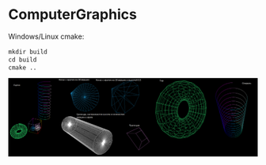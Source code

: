 # ComputerGraphics
Windows/Linux cmake:
```
mkdir build
cd build
cmake ..
```
![Screenshot](Figures.png)
